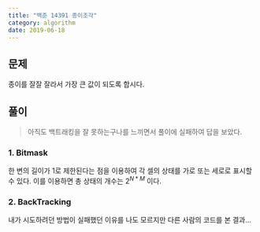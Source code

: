 ```yaml
---
title: "백준 14391 종이조각"
category: algorithm
date: 2019-06-18
---
```

## 문제 

종이를 잘잘 잘라서 가장 큰 값이 되도록 합시다. 



## 풀이 

> 아직도 백트래킹을 잘 못하는구나를 느끼면서 풀이에 실패하여 답을 보았다. 

### 1. Bitmask 

한 변의 길이가 1로 제한된다는 점을 이용하여 각 셀의 상태를 가로 또는 세로로 표시할 수 있다. 이를 이용하면 총 상태의 개수는 $2^{N*M}$ 이다. 

### 2. BackTracking 

내가 시도하려던 방법이 실패했던 이유를 나도 모르지만 다른 사람의 코드를 본 결과… 

